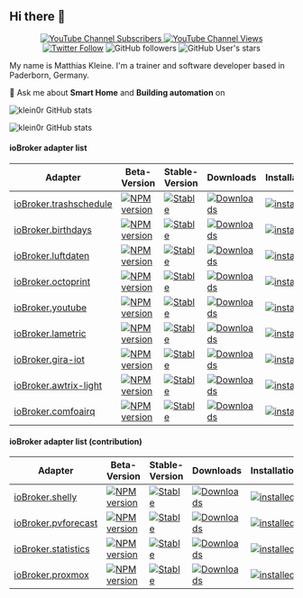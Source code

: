 ## Hi there 👋

<p align=center>
  <a href="https://www.youtube.com/c/Hausautomatisierung-com/"><img alt="YouTube Channel Subscribers" src="https://img.shields.io/youtube/channel/subscribers/UCRDCsZvUg75Bibp9qYbHivw?label=haus-automatisierung.com&logo=youtube&style=flat-square"> <img alt="YouTube Channel Views" src="https://img.shields.io/youtube/channel/views/UCRDCsZvUg75Bibp9qYbHivw?logo=youtube&style=flat-square"></a> <a href="https://twitter.com/haus_automation"><img alt="Twitter Follow" src="https://img.shields.io/twitter/follow/haus_automation?logo=twitter&style=flat-square"></a> <img alt="GitHub followers" src="https://img.shields.io/github/followers/klein0r?logo=github&style=flat-square"> <img alt="GitHub User's stars" src="https://img.shields.io/github/stars/klein0r?affiliations=OWNER&logo=github&style=flat-square">
</p>

My name is Matthias Kleine. I'm a trainer and software developer based in Paderborn, Germany.

💬 Ask me about **Smart Home** and **Building automation** on

![klein0r GitHub stats](https://github-readme-stats.vercel.app/api?username=klein0r&show_icons=true&theme=calm)

![klein0r GitHub stats](https://github-readme-stats.vercel.app/api/top-langs/?username=klein0r&hide=perl&theme=calm)

#### ioBroker adapter list

| Adapter                                                                     | Beta-Version                                                                                                                   | Stable-Version                                                                                                          | Downloads                                                                                                                      | Installations                                                                                                                    |
|-----------------------------------------------------------------------------|--------------------------------------------------------------------------------------------------------------------------------|-------------------------------------------------------------------------------------------------------------------------|--------------------------------------------------------------------------------------------------------------------------------|----------------------------------------------------------------------------------------------------------------------------------|
| [ioBroker.trashschedule](https://github.com/klein0r/ioBroker.trashschedule) | [![NPM version](http://img.shields.io/npm/v/iobroker.trashschedule.svg)](https://www.npmjs.com/package/iobroker.trashschedule) | [![Stable](http://iobroker.live/badges/trashschedule-stable.svg)](http://iobroker.live/badges/trashschedule-stable.svg) | [![Downloads](https://img.shields.io/npm/dm/iobroker.trashschedule.svg)](https://www.npmjs.com/package/iobroker.trashschedule) | [![installed](http://iobroker.live/badges/trashschedule-installed.svg)](http://iobroker.live/badges/trashschedule-installed.svg) |
| [ioBroker.birthdays](https://github.com/klein0r/ioBroker.birthdays)         | [![NPM version](http://img.shields.io/npm/v/iobroker.birthdays.svg)](https://www.npmjs.com/package/iobroker.birthdays)         | [![Stable](http://iobroker.live/badges/birthdays-stable.svg)](http://iobroker.live/badges/birthdays-stable.svg)         | [![Downloads](https://img.shields.io/npm/dm/iobroker.birthdays.svg)](https://www.npmjs.com/package/iobroker.birthdays)         | [![installed](http://iobroker.live/badges/birthdays-installed.svg)](http://iobroker.live/badges/birthdays-installed.svg)         |
| [ioBroker.luftdaten](https://github.com/klein0r/ioBroker.luftdaten)         | [![NPM version](http://img.shields.io/npm/v/iobroker.luftdaten.svg)](https://www.npmjs.com/package/iobroker.luftdaten)         | [![Stable](http://iobroker.live/badges/luftdaten-stable.svg)](http://iobroker.live/badges/luftdaten-stable.svg)         | [![Downloads](https://img.shields.io/npm/dm/iobroker.luftdaten.svg)](https://www.npmjs.com/package/iobroker.luftdaten)         | [![installed](http://iobroker.live/badges/luftdaten-installed.svg)](http://iobroker.live/badges/luftdaten-installed.svg)         |
| [ioBroker.octoprint](https://github.com/klein0r/ioBroker.octoprint)         | [![NPM version](http://img.shields.io/npm/v/iobroker.octoprint.svg)](https://www.npmjs.com/package/iobroker.octoprint)         | [![Stable](http://iobroker.live/badges/octoprint-stable.svg)](http://iobroker.live/badges/octoprint-stable.svg)         | [![Downloads](https://img.shields.io/npm/dm/iobroker.octoprint.svg)](https://www.npmjs.com/package/iobroker.octoprint)         | [![installed](http://iobroker.live/badges/octoprint-installed.svg)](http://iobroker.live/badges/octoprint-installed.svg)         |
| [ioBroker.youtube](https://github.com/klein0r/ioBroker.youtube)             | [![NPM version](http://img.shields.io/npm/v/iobroker.youtube.svg)](https://www.npmjs.com/package/iobroker.youtube)             | [![Stable](http://iobroker.live/badges/youtube-stable.svg)](http://iobroker.live/badges/youtube-stable.svg)             | [![Downloads](https://img.shields.io/npm/dm/iobroker.youtube.svg)](https://www.npmjs.com/package/iobroker.youtube)             | [![installed](http://iobroker.live/badges/youtube-installed.svg)](http://iobroker.live/badges/youtube-installed.svg)             |
| [ioBroker.lametric](https://github.com/klein0r/ioBroker.lametric)           | [![NPM version](http://img.shields.io/npm/v/iobroker.lametric.svg)](https://www.npmjs.com/package/iobroker.lametric)           | [![Stable](http://iobroker.live/badges/lametric-stable.svg)](http://iobroker.live/badges/lametric-stable.svg)           | [![Downloads](https://img.shields.io/npm/dm/iobroker.lametric.svg)](https://www.npmjs.com/package/iobroker.lametric)           | [![installed](http://iobroker.live/badges/lametric-installed.svg)](http://iobroker.live/badges/lametric-installed.svg)           |
| [ioBroker.gira-iot](https://github.com/klein0r/ioBroker.gira-iot)           | [![NPM version](http://img.shields.io/npm/v/iobroker.gira-iot.svg)](https://www.npmjs.com/package/iobroker.gira-iot)           | [![Stable](http://iobroker.live/badges/gira-iot-stable.svg)](http://iobroker.live/badges/gira-iot-stable.svg)           | [![Downloads](https://img.shields.io/npm/dm/iobroker.gira-iot.svg)](https://www.npmjs.com/package/iobroker.gira-iot)           | [![installed](http://iobroker.live/badges/gira-iot-installed.svg)](http://iobroker.live/badges/gira-iot-installed.svg)           |
| [ioBroker.awtrix-light](https://github.com/klein0r/ioBroker.awtrix-light)   | [![NPM version](http://img.shields.io/npm/v/iobroker.awtrix-light.svg)](https://www.npmjs.com/package/iobroker.awtrix-light)   | [![Stable](http://iobroker.live/badges/awtrix-light-stable.svg)](http://iobroker.live/badges/awtrix-light-stable.svg)   | [![Downloads](https://img.shields.io/npm/dm/iobroker.awtrix-light.svg)](https://www.npmjs.com/package/iobroker.awtrix-light)   | [![installed](http://iobroker.live/badges/awtrix-light-installed.svg)](http://iobroker.live/badges/awtrix-light-installed.svg)   |
| [ioBroker.comfoairq](https://github.com/klein0r/ioBroker.comfoairq)         | [![NPM version](http://img.shields.io/npm/v/iobroker.comfoairq.svg)](https://www.npmjs.com/package/iobroker.comfoairq)         | [![Stable](http://iobroker.live/badges/comfoairq.svg)](http://iobroker.live/badges/comfoairq-stable.svg)                | [![Downloads](https://img.shields.io/npm/dm/iobroker.comfoairq.svg)](https://www.npmjs.com/package/iobroker.comfoairq)         | [![installed](http://iobroker.live/badges/comfoairq-installed.svg)](http://iobroker.live/badges/comfoairq-installed.svg)         |

#### ioBroker adapter list (contribution)

| Adapter                                                                                   | Beta-Version                                                                                                             | Stable-Version                                                                                                    | Downloads                                                                                                                | Installations                                                                                                              |
|-------------------------------------------------------------------------------------------|--------------------------------------------------------------------------------------------------------------------------|-------------------------------------------------------------------------------------------------------------------|--------------------------------------------------------------------------------------------------------------------------|----------------------------------------------------------------------------------------------------------------------------|
| [ioBroker.shelly](https://github.com/iobroker-community-adapters/ioBroker.shelly)         | [![NPM version](http://img.shields.io/npm/v/iobroker.shelly.svg)](https://www.npmjs.com/package/iobroker.shelly)         | [![Stable](http://iobroker.live/badges/shelly-stable.svg)](http://iobroker.live/badges/shelly-stable.svg)         | [![Downloads](https://img.shields.io/npm/dm/iobroker.shelly.svg)](https://www.npmjs.com/package/iobroker.shelly)         | [![installed](http://iobroker.live/badges/shelly-installed.svg)](http://iobroker.live/badges/shelly-installed.svg)         |
| [ioBroker.pvforecast](https://github.com/iobroker-community-adapters/ioBroker.pvforecast) | [![NPM version](http://img.shields.io/npm/v/iobroker.pvforecast.svg)](https://www.npmjs.com/package/iobroker.pvforecast) | [![Stable](http://iobroker.live/badges/pvforecast-stable.svg)](http://iobroker.live/badges/pvforecast-stable.svg) | [![Downloads](https://img.shields.io/npm/dm/iobroker.pvforecast.svg)](https://www.npmjs.com/package/iobroker.pvforecast) | [![installed](http://iobroker.live/badges/pvforecast-installed.svg)](http://iobroker.live/badges/pvforecast-installed.svg) |
| [ioBroker.statistics](https://github.com/iobroker-community-adapters/ioBroker.statistics) | [![NPM version](http://img.shields.io/npm/v/iobroker.statistics.svg)](https://www.npmjs.com/package/iobroker.statistics) | [![Stable](http://iobroker.live/badges/statistics-stable.svg)](http://iobroker.live/badges/statistics-stable.svg) | [![Downloads](https://img.shields.io/npm/dm/iobroker.statistics.svg)](https://www.npmjs.com/package/iobroker.statistics) | [![installed](http://iobroker.live/badges/statistics-installed.svg)](http://iobroker.live/badges/statistics-installed.svg) |
| [ioBroker.proxmox](https://github.com/iobroker-community-adapters/ioBroker.proxmox)       | [![NPM version](http://img.shields.io/npm/v/iobroker.proxmox.svg)](https://www.npmjs.com/package/iobroker.proxmox)       | [![Stable](http://iobroker.live/badges/proxmox-stable.svg)](http://iobroker.live/badges/proxmox-stable.svg)       | [![Downloads](https://img.shields.io/npm/dm/iobroker.proxmox.svg)](https://www.npmjs.com/package/iobroker.proxmox)       | [![installed](http://iobroker.live/badges/proxmox-installed.svg)](http://iobroker.live/badges/proxmox-installed.svg)       |
